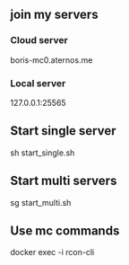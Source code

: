 ## join my servers

### Cloud server
boris-mc0.aternos.me

### Local server
127.0.0.1:25565

## Start single server
sh start_single.sh             

## Start multi servers
sg start_multi.sh

## Use mc commands
docker exec -i <ID> rcon-cli
